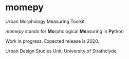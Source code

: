 # momepy
Urban Morphology Measuring Toolkit

*momepy* stands for **Mo**rphological **Me**asuring in **Py**thon

Work in progress. Expected release is 2020.

Urban Design Studies Unit, University of Strathclyde
